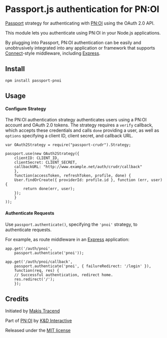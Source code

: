# Passport.js authentication for PN:OI

[Passport](http://passportjs.org/) strategy for authenticating with [PN:OI](https://pnoi.net/) using the OAuth 2.0 API.

This module lets you authenticate using PN:OI in your Node.js applications.

By plugging into Passport, PN:OI authentication can be easily and unobtrusively integrated into any application or framework that supports [Connect](http://www.senchalabs.org/connect/)-style middleware, including [Express](http://expressjs.com/).

## Install
```
npm install passport-pnoi
```

## Usage

#### Configure Strategy

The PN:OI authentication strategy authenticates users using a PN:OI account and OAuth 2.0 tokens.  The strategy requires a `verify` callback, which accepts these credentials and calls `done` providing a user, as well as `options` specifying a client ID, client secret, and callback URL.
```
var OAuth2Strategy = require("passport-crudr").Strategy;

passport.use(new OAuth2Strategy({
	clientID: CLIENT_ID,
	clientSecret: CLIENT_SECRET,
	callbackURL: "http://www.example.net/auth/crudr/callback"
	},
	function(accessToken, refreshToken, profile, done) {
	User.findOrCreate({ providerId: profile.id }, function (err, user) {
		return done(err, user);
	});
	}
));
```

#### Authenticate Requests

Use `passport.authenticate()`, specifying the `'pnoi'` strategy, to authenticate requests.

For example, as route middleware in an [Express](http://expressjs.com/) application:

```
app.get('/auth/pnoi',
	passport.authenticate('pnoi'));

app.get('/auth/pnoi/callback',
	passport.authenticate('pnoi', { failureRedirect: '/login' }),
	function(req, res) {
	// Successful authentication, redirect home.
	res.redirect('/');
	});
```

## Credits

Initiated by [Makis Tracend](http://github.com/tracend)

Part of [PN:OI](http://pnoi.net/) by [K&D Interactive](http://kdi.co/)

Released under the [MIT license](http://makesites.org/licenses/MIT)

